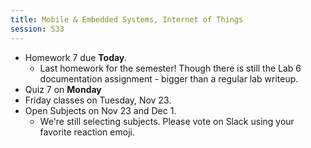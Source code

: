 ```yaml
---
title: Mobile & Embedded Systems, Internet of Things
session: S33
---
```


* Homework 7 due **Today**.
    * Last homework for the semester! Though there is still the Lab 6 documentation assignment - bigger than a regular lab writeup.
* Quiz 7 on **Monday**
* Friday classes on Tuesday, Nov 23.
* Open Subjects on Nov 23 and Dec 1.
    * We're still selecting subjects. Please vote on Slack using your favorite reaction emoji.
